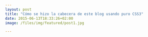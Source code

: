 ```yaml
---
layout: post
title: "Cómo se hizo la cabecera de este blog usando puro CSS3"
date: 2015-06-13T18:33:26+02:00
image: /files/img/featured/post1.jpg

---
```


